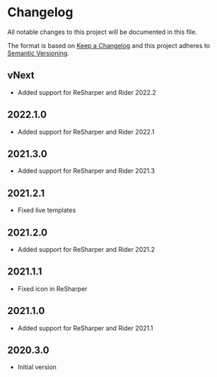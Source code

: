 # Changelog
All notable changes to this project will be documented in this file.

The format is based on [Keep a Changelog](http://keepachangelog.com/en/1.0.0/)
and this project adheres to [Semantic Versioning](http://semver.org/spec/v2.0.0.html).

## vNext
- Added support for ReSharper and Rider 2022.2

## 2022.1.0
- Added support for ReSharper and Rider 2022.1

## 2021.3.0
- Added support for ReSharper and Rider 2021.3

## 2021.2.1
- Fixed live templates

## 2021.2.0
- Added support for ReSharper and Rider 2021.2

## 2021.1.1
- Fixed icon in ReSharper

## 2021.1.0
- Added support for ReSharper and Rider 2021.1

## 2020.3.0
- Initial version
